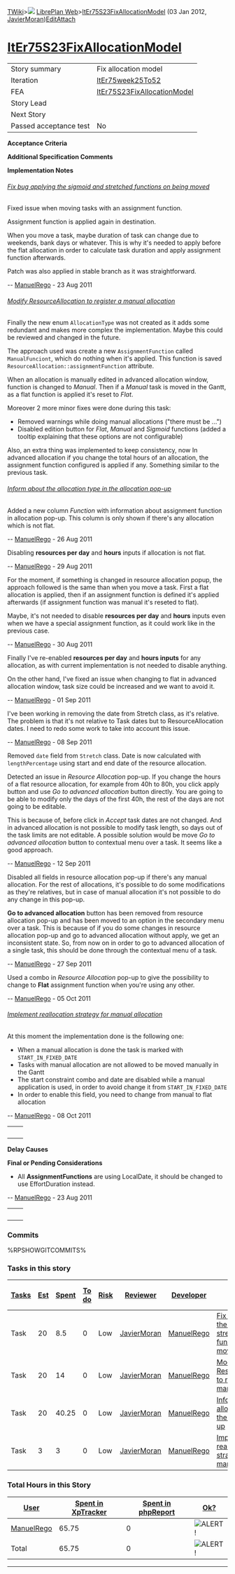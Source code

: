 [TWiki](/twiki/Main/WebHome)&gt;![](/twiki/TWiki/TWikiDocGraphics/web-bg-small.gif) [LibrePlan Web](/twiki/LibrePlan/WebHome)&gt;[ItEr75S23FixAllocationModel](http://wiki.libreplan-enterprise.com/twiki/LibrePlan/ItEr75S23FixAllocationModel "Topic revision: 17 (03 Jan 2012 - 15:59:19)") (03 Jan 2012, [JavierMoran](/twiki/Main/JavierMoran))[Edit](http://wiki.libreplan-enterprise.com/twiki/bin/edit/LibrePlan/ItEr75S23FixAllocationModel?t=1520337926 "Edit this topic text")[Attach](/twiki/bin/attach/LibrePlan/ItEr75S23FixAllocationModel "Attach an image or document to this topic")

 [ItEr75S23FixAllocationModel](/twiki/LibrePlan/ItEr75S23FixAllocationModel)
===================================================================================================================================



|                        |                                                                                      |
|------------------------|--------------------------------------------------------------------------------------|
| Story summary          | Fix allocation model                                                                 |
| Iteration              | [ItEr75week25To52](/twiki/LibrePlan/ItEr75week25To52)                       |
| FEA                    | [ItEr75S23FixAllocationModel](/twiki/LibrePlan/ItEr75S23FixAllocationModel) |
| Story Lead             |                                                                                      |
| Next Story             |                                                                                      |
| Passed acceptance test | No                                                                                   |

**Acceptance Criteria**

**Additional Specification Comments**

**Implementation Notes**

######  [Fix bug applying the sigmoid and stretched functions on being moved](/twiki/LibrePlan/AnA07S08FixAllocationModel#TasK0)

Fixed issue when moving tasks with an assignment function.

Assignment function is applied again in destination.

When you move a task, maybe duration of task can change due to weekends, bank days or whatever. This is why it's needed to apply before the flat allocation in order to calculate task duration and apply assignment function afterwards.

Patch was also applied in stable branch as it was straightforward.

-- [ManuelRego](/twiki/Main/ManuelRego) - 23 Aug 2011

######  [Modify ResourceAllocation to register a manual allocation](/twiki/LibrePlan/AnA07S08FixAllocationModel#TasK1)

Finally the new enum `AllocationType` was not created as it adds some redundant and makes more complex the implementation. Maybe this could be reviewed and changed in the future.

The approach used was create a new `AssignmentFunction` called `ManualFunciont`, which do nothing when it's applied. This function is saved `ResourceAllocation::assignmentFunction` attribute.

When an allocation is manually edited in advanced allocation window, function is changed to *Manual*. Then if a *Manual* task is moved in the Gantt, as a flat function is applied it's reset to *Flat*.

Moreover 2 more minor fixes were done during this task:

-   Removed warnings while doing manual allocations ("there must be ...")
-   Disabled edition button for *Flat*, *Manual* and *Sigmoid* functions (added a tooltip explaining that these options are not configurable)

Also, an extra thing was implemented to keep consistency, now In advanced allocation if you change the total hours of an allocation, the assignment function configured is applied if any. Something similar to the previous task.

######  [Inform about the allocation type in the allocation pop-up](/twiki/LibrePlan/AnA07S08FixAllocationModel#TasK2)

Added a new column *Function* with information about assignment function in allocation pop-up. This column is only shown if there's any allocation which is not flat.

-- [ManuelRego](/twiki/Main/ManuelRego) - 26 Aug 2011

Disabling **resources per day** and **hours** inputs if allocation is not flat.

-- [ManuelRego](/twiki/Main/ManuelRego) - 29 Aug 2011

For the moment, if something is changed in resource allocation popup, the approach followed is the same than when you move a task. First a flat allocation is applied, then if an assignment function is defined it's applied afterwards (if assignment function was manual it's reseted to flat).

Maybe, it's not needed to disable **resources per day** and **hours** inputs even when we have a special assignment function, as it could work like in the previous case.

-- [ManuelRego](/twiki/Main/ManuelRego) - 30 Aug 2011

Finally I've re-enabled **resources per day** and **hours inputs** for any allocation, as with current implementation is not needed to disable anything.

On the other hand, I've fixed an issue when changing to flat in advanced allocation window, task size could be increased and we want to avoid it.

-- [ManuelRego](/twiki/Main/ManuelRego) - 01 Sep 2011

I've been working in removing the date from Stretch class, as it's relative. The problem is that it's not relative to Task dates but to ResourceAllocation dates. I need to redo some work to take into account this issue.

-- [ManuelRego](/twiki/Main/ManuelRego) - 08 Sep 2011

Removed `date` field from `Stretch` class. Date is now calculated with `lengthPercentage` using start and end date of the resource allocation.

Detected an issue in *Resource Allocation* pop-up. If you change the hours of a flat resource allocation, for example from 40h to 80h, you click apply button and use *Go to advanced allocation* button directly. You are going to be able to modify only the days of the first 40h, the rest of the days are not going to be editable.

This is because of, before click in *Accept* task dates are not changed. And in advanced allocation is not possible to modify task length, so days out of the task limits are not editable. A possible solution would be move *Go to advanced allocation* button to contextual menu over a task. It seems like a good approach.

-- [ManuelRego](/twiki/Main/ManuelRego) - 12 Sep 2011

Disabled all fields in resource allocation pop-up if there's any manual allocation. For the rest of allocations, it's possible to do some modifications as they're relatives, but in case of manual allocation it's not possible to do any change in this pop-up.

**Go to advanced allocation** button has been removed from resource allocation pop-up and has been moved to an option in the secondary menu over a task. This is because of if you do some changes in resource allocation pop-up and go to advanced allocation without apply, we get an inconsistent state. So, from now on in order to go to advanced allocation of a single task, this should be done through the contextual menu of a task.

-- [ManuelRego](/twiki/Main/ManuelRego) - 27 Sep 2011

Used a combo in *Resource Allocation* pop-up to give the possibility to change to **Flat** assignment function when you're using any other.

-- [ManuelRego](/twiki/Main/ManuelRego) - 05 Oct 2011

######  [Implement reallocation strategy for manual allocation](/twiki/LibrePlan/AnA07S08FixAllocationModel#TasK3)

At this moment the implementation done is the following one:

-   When a manual allocation is done the task is marked with `START_IN_FIXED_DATE`
-   Tasks with manual allocation are not allowed to be moved manually in the Gantt
-   The start constraint combo and date are disabled while a manual application is used, in order to avoid change it from `START_IN_FIXED_DATE`
-   In order to enable this field, you need to change from manual to flat allocation

-- [ManuelRego](/twiki/Main/ManuelRego) - 08 Oct 2011

|     |     |
|-----|-----|
|     |     |

**Delay Causes**

**Final or Pending Considerations**

-   All **AssignmentFunctions** are using LocalDate, it should be changed to use EffortDuration instead.

-- [ManuelRego](/twiki/Main/ManuelRego) - 23 Aug 2011

|     |     |
|-----|-----|
|     |     |

###  Commits

%RPSHOWGITCOMMITS%

###  Tasks in this story



| [Tasks](http://wiki.libreplan-enterprise.com/twiki/LibrePlan/ItEr75S23FixAllocationModel?sortcol=0;table=2;up=0#sorted_table "Sort by this column") | [Est](http://wiki.libreplan-enterprise.com/twiki/LibrePlan/ItEr75S23FixAllocationModel?sortcol=1;table=2;up=0#sorted_table "Sort by this column") | [Spent](http://wiki.libreplan-enterprise.com/twiki/LibrePlan/ItEr75S23FixAllocationModel?sortcol=2;table=2;up=0#sorted_table "Sort by this column") | [To do](http://wiki.libreplan-enterprise.com/twiki/LibrePlan/ItEr75S23FixAllocationModel?sortcol=3;table=2;up=0#sorted_table "Sort by this column") | [Risk](http://wiki.libreplan-enterprise.com/twiki/LibrePlan/ItEr75S23FixAllocationModel?sortcol=4;table=2;up=0#sorted_table "Sort by this column") | [Reviewer](http://wiki.libreplan-enterprise.com/twiki/LibrePlan/ItEr75S23FixAllocationModel?sortcol=5;table=2;up=0#sorted_table "Sort by this column") | [Developer](http://wiki.libreplan-enterprise.com/twiki/LibrePlan/ItEr75S23FixAllocationModel?sortcol=6;table=2;up=0#sorted_table "Sort by this column") | [Task Name](http://wiki.libreplan-enterprise.com/twiki/LibrePlan/ItEr75S23FixAllocationModel?sortcol=7;table=2;up=0#sorted_table "Sort by this column") | [Start Date](http://wiki.libreplan-enterprise.com/twiki/LibrePlan/ItEr75S23FixAllocationModel?sortcol=8;table=2;up=0#sorted_table "Sort by this column") | [Est End Date](http://wiki.libreplan-enterprise.com/twiki/LibrePlan/ItEr75S23FixAllocationModel?sortcol=9;table=2;up=0#sorted_table "Sort by this column") | [End Date](http://wiki.libreplan-enterprise.com/twiki/LibrePlan/ItEr75S23FixAllocationModel?sortcol=10;table=2;up=0#sorted_table "Sort by this column") |
|--------------------------------------------------------------------------------------------------------------------------------------------------------------|------------------------------------------------------------------------------------------------------------------------------------------------------------|--------------------------------------------------------------------------------------------------------------------------------------------------------------|--------------------------------------------------------------------------------------------------------------------------------------------------------------|-------------------------------------------------------------------------------------------------------------------------------------------------------------|-----------------------------------------------------------------------------------------------------------------------------------------------------------------|------------------------------------------------------------------------------------------------------------------------------------------------------------------|------------------------------------------------------------------------------------------------------------------------------------------------------------------|-------------------------------------------------------------------------------------------------------------------------------------------------------------------|---------------------------------------------------------------------------------------------------------------------------------------------------------------------|------------------------------------------------------------------------------------------------------------------------------------------------------------------|
| Task                                                                                                                                                         | 20                                                                                                                                                         | 8.5                                                                                                                                                          | 0                                                                                                                                                            | Low                                                                                                                                                         | [JavierMoran](/twiki/Main/JavierMoran)                                                                                                                 | [ManuelRego](/twiki/Main/ManuelRego)                                                                                                                    | [Fix bug applying the sigmoid and stretched functions on being moved](/twiki/LibrePlan/AnA07S08FixAllocationModel#TasK0)                                |                                                                                                                                                                   |                                                                                                                                                                     |                                                                                                                                                                  |
| Task                                                                                                                                                         | 20                                                                                                                                                         | 14                                                                                                                                                           | 0                                                                                                                                                            | Low                                                                                                                                                         | [JavierMoran](/twiki/Main/JavierMoran)                                                                                                                 | [ManuelRego](/twiki/Main/ManuelRego)                                                                                                                    | [Modify ResourceAllocation to register a manual allocation](/twiki/LibrePlan/AnA07S08FixAllocationModel#TasK1)                                          |                                                                                                                                                                   |                                                                                                                                                                     |                                                                                                                                                                  |
| Task                                                                                                                                                         | 20                                                                                                                                                         | 40.25                                                                                                                                                        | 0                                                                                                                                                            | Low                                                                                                                                                         | [JavierMoran](/twiki/Main/JavierMoran)                                                                                                                 | [ManuelRego](/twiki/Main/ManuelRego)                                                                                                                    | [Inform about the allocation type in the allocation pop-up](/twiki/LibrePlan/AnA07S08FixAllocationModel#TasK2)                                          |                                                                                                                                                                   |                                                                                                                                                                     |                                                                                                                                                                  |
| Task                                                                                                                                                         | 3                                                                                                                                                          | 3                                                                                                                                                            | 0                                                                                                                                                            | Low                                                                                                                                                         | [JavierMoran](/twiki/Main/JavierMoran)                                                                                                                 | [ManuelRego](/twiki/Main/ManuelRego)                                                                                                                    | [Implement reallocation strategy for manual allocation](/twiki/LibrePlan/AnA07S08FixAllocationModel#TasK3)                                              |                                                                                                                                                                   |                                                                                                                                                                     |                                                                                                                                                                  |

###  Total Hours in this Story

| [User](http://wiki.libreplan-enterprise.com/twiki/LibrePlan/ItEr75S23FixAllocationModel?sortcol=0;table=3;up=0#sorted_table "Sort by this column") | [Spent in XpTracker](http://wiki.libreplan-enterprise.com/twiki/LibrePlan/ItEr75S23FixAllocationModel?sortcol=1;table=3;up=0#sorted_table "Sort by this column") | [Spent in phpReport](http://wiki.libreplan-enterprise.com/twiki/LibrePlan/ItEr75S23FixAllocationModel?sortcol=2;table=3;up=0#sorted_table "Sort by this column") | [Ok?](http://wiki.libreplan-enterprise.com/twiki/LibrePlan/ItEr75S23FixAllocationModel?sortcol=3;table=3;up=0#sorted_table "Sort by this column") |
|-------------------------------------------------------------------------------------------------------------------------------------------------------------|---------------------------------------------------------------------------------------------------------------------------------------------------------------------------|---------------------------------------------------------------------------------------------------------------------------------------------------------------------------|------------------------------------------------------------------------------------------------------------------------------------------------------------|
| [ManuelRego](/twiki/Main/ManuelRego)                                                                                                               | 65.75                                                                                                                                                                     | 0                                                                                                                                                                         | ![ALERT!](/twiki/TWiki/TWikiDocGraphics/warning.gif "ALERT!")                                                                                          |
| Total                                                                                                                                                       | 65.75                                                                                                                                                                     | 0                                                                                                                                                                         | ![ALERT!](/twiki/TWiki/TWikiDocGraphics/warning.gif "ALERT!")                                                                                          |

------------------------------------------------------------------------
